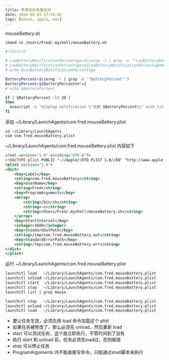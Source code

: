 ```yaml
---
title: 苹果鼠标电量监测
date: 2018-09-03 17:54:16
tags: [mouse, apple, mac]
---
```


mouseBattery.sh

`chmod +x /Users/Fred/.myshell/mouseBattery.sh`

<!--more-->

```bash
#!/bin/sh

# LowBatteryNotificationPercentage=$(ioreg -l | grep -e '"LowBatteryNotificationPercentage"')
# LowBatteryNotificationPercentage=${LowBatteryNotificationPercentage##*=}
# echo $LowBatteryNotificationPercentage

BatteryPercent=$(ioreg -l | grep -e '"BatteryPercent"')
BatteryPercent=${BatteryPercent##*=}
# echo $BatteryPercent

if [ $BatteryPercent -lt 20 ]
then
  osascript -e "display notification \"还剩 $BatteryPercent%\" with title \"鼠标电量\""
fi
```

添加 ~/Library/LaunchAgents/com.fred.mouseBattery.plist

```
cd ~/Library/LaunchAgents
vim com.fred.mouseBattery.plist
```

~/Library/LaunchAgents/com.fred.mouseBattery.plist 内容如下

```xml
<?xml version="1.0" encoding="UTF-8"?>
<!DOCTYPE plist PUBLIC "-//Apple//DTD PLIST 1.0//EN" "http://www.apple.com/DTDs/PropertyList-1.0.dtd">
<plist version="1.0">
<dict>
    <key>Label</key>
    <string>com.fred.mouseBattery</string>
    <key>UserName</key>
    <string>Fred</string>
    <key>ProgramArguments</key>
    <array>
        <string>/bin/sh</string>
        <string>-c</string>
        <string>/Users/Fred/.myshell/mouseBattery.sh</string>
    </array>
    <key>StartInterval</key>
    <integer>3600</integer>
    <key>StandardOutPath</key>
    <string>/tmp/com.fred.mouseBattery.out</string>
    <key>StandardErrorPath</key>
    <string>/tmp/com.fred.mouseBattery.err</string>
</dict>
</plist>
```


运行 ~/Library/LaunchAgents/com.fred.mouseBattery.plist

```bash
launchctl load   ~/Library/LaunchAgents/com.fred.mouseBattery.plist
launchctl unload ~/Library/LaunchAgents/com.fred.mouseBattery.plist
launchctl start  ~/Library/LaunchAgents/com.fred.mouseBattery.plist
launchctl stop   ~/Library/LaunchAgents/com.fred.mouseBattery.plist
launchctl list | grep mouse

launchctl stop   ~/Library/LaunchAgents/com.fred.mouseBattery.plist
launchctl unload ~/Library/LaunchAgents/com.fred.mouseBattery.plist
launchctl load   ~/Library/LaunchAgents/com.fred.mouseBattery.plist
```


* 要让任务生效，必须先用 load 命令加载这个 plist
* 如果任务被修改了，那么必须先 unload，然后重新 load
* start 可以测试任务，这个是立即执行，不管时间到了没有
* 执行 start 和 unload 前，任务必须先load过，否则报错
* stop 可以停止任务
* ProgramArguments 内不能直接写命令，只能通过shell脚本来执行


